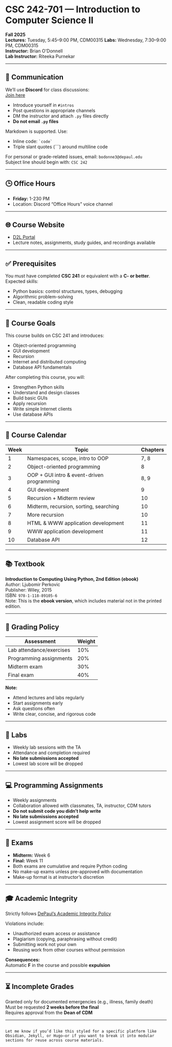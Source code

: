 # CSC 242-701 — Introduction to Computer Science II  
**Fall 2025**  
**Lectures:** Tuesday, 5:45–9:00 PM, CDM00315 
**Labs:** Wednesday, 7:30–9:00 PM, CDM00315  
**Instructor:** Brian O'Donnell  
**Lab Instructor:** Riteeka Purnekar  

---

## 📢 Communication

We’ll use **Discord** for class discussions:  
[Join here](https://discord.gg/JTbTM9NSpC)

- Introduce yourself in `#intros`
- Post questions in appropriate channels
- DM the instructor and attach `.py` files directly
- **Do not email `.py` files**

Markdown is supported. Use:
- Inline code: `` `code` ``
- Triple slant quotes (```) around multiline code


For personal or grade-related issues, email: `bodonne3@depaul.edu`  
Subject line should begin with: `CSC 242`

---

## 🕒 Office Hours

- **Friday:** 1-230 PM 
- Location: Discord “Office Hours” voice channel

---

## 🌐 Course Website

- [D2L Portal](https://d2l.depaul.edu/)
- Lecture notes, assignments, study guides, and recordings available

---

## ✅ Prerequisites

You must have completed **CSC 241** or equivalent with a **C- or better**.  
Expected skills:
- Python basics: control structures, types, debugging
- Algorithmic problem-solving
- Clean, readable coding style

---

## 🎯 Course Goals

This course builds on CSC 241 and introduces:
- Object-oriented programming
- GUI development
- Recursion
- Internet and distributed computing
- Database API fundamentals

After completing this course, you will:
- Strengthen Python skills
- Understand and design classes
- Build basic GUIs
- Apply recursion
- Write simple Internet clients
- Use database APIs

---

## 📅 Course Calendar

| Week | Topic                                                   | Chapters |
|------|----------------------------------------------------------|----------|
| 1    | Namespaces, scope, intro to OOP                          | 7, 8     |
| 2    | Object-oriented programming                              | 8        |
| 3    | OOP + GUI intro & event-driven programming               | 8, 9     |
| 4    | GUI development                                          | 9        |
| 5    | Recursion + Midterm review                               | 10       |
| 6    | Midterm, recursion, sorting, searching                   | 10       |
| 7    | More recursion                                           | 10       |
| 8    | HTML & WWW application development                       | 11       |
| 9    | WWW application development                              | 11       |
| 10   | Database API                                             | 12       |

---

## 📚 Textbook

**Introduction to Computing Using Python, 2nd Edition (ebook)**  
Author: Ljubomir Perkovic  
Publisher: Wiley, 2015  
ISBN: `978-1-118-89105-6`  
Note: This is the **ebook version**, which includes material not in the printed edition.

---

## 🧮 Grading Policy

| Assessment              | Weight |
|-------------------------|--------|
| Lab attendance/exercises| 10%    |
| Programming assignments | 20%    |
| Midterm exam            | 30%    |
| Final exam              | 40%    |

**Note:**  
- Attend lectures and labs regularly  
- Start assignments early  
- Ask questions often  
- Write clear, concise, and rigorous code

---

## 🧪 Labs

- Weekly lab sessions with the TA  
- Attendance and completion required  
- **No late submissions accepted**  
- Lowest lab score will be dropped

---

## 💻 Programming Assignments

- Weekly assignments  
- Collaboration allowed with classmates, TA, instructor, CDM tutors  
- **Do not submit code you didn’t help write**  
- **No late submissions accepted**  
- Lowest assignment score will be dropped

---

## 📝 Exams

- **Midterm:** Week 6  
- **Final:** Week 11  
- Both exams are cumulative and require Python coding  
- No make-up exams unless pre-approved with documentation  
- Make-up format is at instructor’s discretion

---

## 🎓 Academic Integrity

Strictly follows [DePaul’s Academic Integrity Policy](http://academicintegrity.depaul.edu/)

Violations include:
- Unauthorized exam access or assistance
- Plagiarism (copying, paraphrasing without credit)
- Submitting work not your own
- Reusing work from other courses without permission

**Consequences:**  
Automatic **F** in the course and possible **expulsion**

---

## ⏳ Incomplete Grades

Granted only for documented emergencies (e.g., illness, family death)  
Must be requested **2 weeks before the final**  
Requires approval from the **Dean of CDM**

---

```

Let me know if you’d like this styled for a specific platform like Obsidian, Jekyll, or Hugo—or if you want to break it into modular sections for reuse across course materials.
